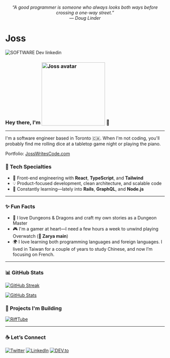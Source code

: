 

<p align="center"><em>“A good programmer is someone who always looks both ways before crossing a one-way street.”<br>— Doug Linder</em></p>



# Joss


![SOFTWARE Dev linkedin](https://github.com/user-attachments/assets/59936037-4d35-4c69-a648-7913fce28992)

<h3>Hey there, I'm <img alt="Joss avatar" src="https://github.com/user-attachments/assets/34d11237-3d6c-4259-bd9e-cd5ad0e24f1e/eb078237-d6c7-4d7a-b380-f7ff7e1b85d1](https://github.com/user-attachments/assets/49982a47-e6c7-4890-a3f6-7c4b7d11c317"  style="vertical-align: sub; width: 200px;" /> 👋</h3>

---

I'm a software engineer based in Toronto 🇨🇦. When I'm not coding, you'll probably find me rolling dice at a tabletop game night or playing the piano.


Portfolio: [JossWritesCode.com](https://www.josswritescode.com/)  

### 🔧 Tech Specialties

- 🧠 Front-end engineering with **React**, **TypeScript**, and **Tailwind**
- 💡 Product-focused development, clean architecture, and scalable code
- 🚀 Constantly learning—lately into **Rails**, **GraphQL**, and **Node.js**

---

### ✨ Fun Facts

- 🎲 I love Dungeons & Dragons and craft my own stories as a Dungeon Master  
- 🎮 I'm a gamer at heart—I need a few hours a week to unwind playing Overwatch (**💪 Zarya main**)
- 🌍 I love learning both programming languages and foreign languages. I lived in Taiwan for a couple of years to study Chinese, and now I’m focusing on French.

---

### 📊 GitHub Stats

<div>


[![GitHub Streak](https://github-readme-streak-stats-zeta-dun-63.vercel.app?user=JossWritesCode&theme=dracula)](https://git.io/streak-stats)

[![GitHub Stats](https://github-readme-stats.vercel.app/api/top-langs/?username=JossWritesCode&layout=compact&theme=dracula&hide_title=true&langs_count=6)](github-readme-stats-h9kx.vercel.app)

</div>

### 🚀 Projects I'm Building

[![RiffTube](https://github-readme-stats.vercel.app/api/pin/?username=JossWritesCode&repo=RiffTube&theme=dracula)](https://github.com/JossWritesCode/RiffTube)


---

### ☕ Let’s Connect

[![Twitter](https://img.shields.io/badge/Twitter-%231DA1F2.svg?style=for-the-badge&logo=twitter&logoColor=white)](https://twitter.com/josswritescode)
[![LinkedIn](https://img.shields.io/badge/LinkedIn-blue.svg?style=for-the-badge&logo=linkedin&logoColor=white)](https://www.linkedin.com/in/josswritescode)
[![DEV.to](https://img.shields.io/badge/DEV.to-0A0A0A.svg?style=for-the-badge&logo=dev-dot-to&logoColor=white)](https://dev.to/josswritescode)


